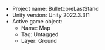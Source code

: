 <!-- UNITY CODE ASSIST INSTRUCTIONS START -->
- Project name: BulletcoreLastStand
- Unity version: Unity 2022.3.3f1
- Active game object:
  - Name: Map
  - Tag: Untagged
  - Layer: Ground
<!-- UNITY CODE ASSIST INSTRUCTIONS END -->